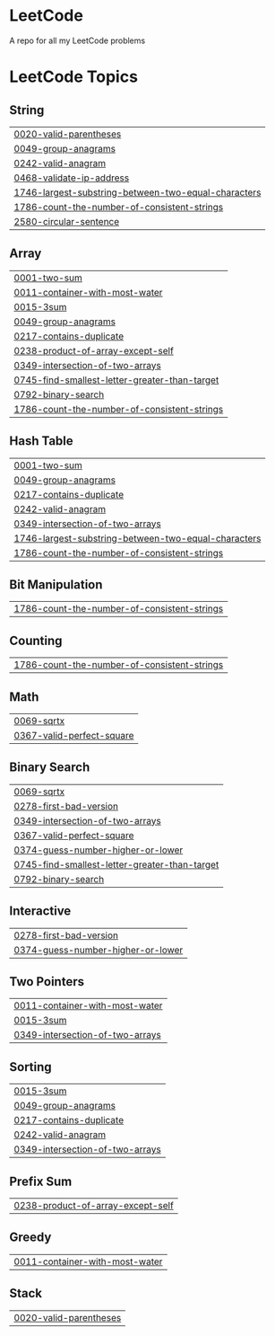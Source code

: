 # LeetCode
A repo for all my LeetCode problems

<!---LeetCode Topics Start-->
# LeetCode Topics
## String
|  |
| ------- |
| [0020-valid-parentheses](https://github.com/D-SNED/LeetCode/tree/master/0020-valid-parentheses) |
| [0049-group-anagrams](https://github.com/D-SNED/LeetCode/tree/master/0049-group-anagrams) |
| [0242-valid-anagram](https://github.com/D-SNED/LeetCode/tree/master/0242-valid-anagram) |
| [0468-validate-ip-address](https://github.com/D-SNED/LeetCode/tree/master/0468-validate-ip-address) |
| [1746-largest-substring-between-two-equal-characters](https://github.com/D-SNED/LeetCode/tree/master/1746-largest-substring-between-two-equal-characters) |
| [1786-count-the-number-of-consistent-strings](https://github.com/D-SNED/LeetCode/tree/master/1786-count-the-number-of-consistent-strings) |
| [2580-circular-sentence](https://github.com/D-SNED/LeetCode/tree/master/2580-circular-sentence) |
## Array
|  |
| ------- |
| [0001-two-sum](https://github.com/D-SNED/LeetCode/tree/master/0001-two-sum) |
| [0011-container-with-most-water](https://github.com/D-SNED/LeetCode/tree/master/0011-container-with-most-water) |
| [0015-3sum](https://github.com/D-SNED/LeetCode/tree/master/0015-3sum) |
| [0049-group-anagrams](https://github.com/D-SNED/LeetCode/tree/master/0049-group-anagrams) |
| [0217-contains-duplicate](https://github.com/D-SNED/LeetCode/tree/master/0217-contains-duplicate) |
| [0238-product-of-array-except-self](https://github.com/D-SNED/LeetCode/tree/master/0238-product-of-array-except-self) |
| [0349-intersection-of-two-arrays](https://github.com/D-SNED/LeetCode/tree/master/0349-intersection-of-two-arrays) |
| [0745-find-smallest-letter-greater-than-target](https://github.com/D-SNED/LeetCode/tree/master/0745-find-smallest-letter-greater-than-target) |
| [0792-binary-search](https://github.com/D-SNED/LeetCode/tree/master/0792-binary-search) |
| [1786-count-the-number-of-consistent-strings](https://github.com/D-SNED/LeetCode/tree/master/1786-count-the-number-of-consistent-strings) |
## Hash Table
|  |
| ------- |
| [0001-two-sum](https://github.com/D-SNED/LeetCode/tree/master/0001-two-sum) |
| [0049-group-anagrams](https://github.com/D-SNED/LeetCode/tree/master/0049-group-anagrams) |
| [0217-contains-duplicate](https://github.com/D-SNED/LeetCode/tree/master/0217-contains-duplicate) |
| [0242-valid-anagram](https://github.com/D-SNED/LeetCode/tree/master/0242-valid-anagram) |
| [0349-intersection-of-two-arrays](https://github.com/D-SNED/LeetCode/tree/master/0349-intersection-of-two-arrays) |
| [1746-largest-substring-between-two-equal-characters](https://github.com/D-SNED/LeetCode/tree/master/1746-largest-substring-between-two-equal-characters) |
| [1786-count-the-number-of-consistent-strings](https://github.com/D-SNED/LeetCode/tree/master/1786-count-the-number-of-consistent-strings) |
## Bit Manipulation
|  |
| ------- |
| [1786-count-the-number-of-consistent-strings](https://github.com/D-SNED/LeetCode/tree/master/1786-count-the-number-of-consistent-strings) |
## Counting
|  |
| ------- |
| [1786-count-the-number-of-consistent-strings](https://github.com/D-SNED/LeetCode/tree/master/1786-count-the-number-of-consistent-strings) |
## Math
|  |
| ------- |
| [0069-sqrtx](https://github.com/D-SNED/LeetCode/tree/master/0069-sqrtx) |
| [0367-valid-perfect-square](https://github.com/D-SNED/LeetCode/tree/master/0367-valid-perfect-square) |
## Binary Search
|  |
| ------- |
| [0069-sqrtx](https://github.com/D-SNED/LeetCode/tree/master/0069-sqrtx) |
| [0278-first-bad-version](https://github.com/D-SNED/LeetCode/tree/master/0278-first-bad-version) |
| [0349-intersection-of-two-arrays](https://github.com/D-SNED/LeetCode/tree/master/0349-intersection-of-two-arrays) |
| [0367-valid-perfect-square](https://github.com/D-SNED/LeetCode/tree/master/0367-valid-perfect-square) |
| [0374-guess-number-higher-or-lower](https://github.com/D-SNED/LeetCode/tree/master/0374-guess-number-higher-or-lower) |
| [0745-find-smallest-letter-greater-than-target](https://github.com/D-SNED/LeetCode/tree/master/0745-find-smallest-letter-greater-than-target) |
| [0792-binary-search](https://github.com/D-SNED/LeetCode/tree/master/0792-binary-search) |
## Interactive
|  |
| ------- |
| [0278-first-bad-version](https://github.com/D-SNED/LeetCode/tree/master/0278-first-bad-version) |
| [0374-guess-number-higher-or-lower](https://github.com/D-SNED/LeetCode/tree/master/0374-guess-number-higher-or-lower) |
## Two Pointers
|  |
| ------- |
| [0011-container-with-most-water](https://github.com/D-SNED/LeetCode/tree/master/0011-container-with-most-water) |
| [0015-3sum](https://github.com/D-SNED/LeetCode/tree/master/0015-3sum) |
| [0349-intersection-of-two-arrays](https://github.com/D-SNED/LeetCode/tree/master/0349-intersection-of-two-arrays) |
## Sorting
|  |
| ------- |
| [0015-3sum](https://github.com/D-SNED/LeetCode/tree/master/0015-3sum) |
| [0049-group-anagrams](https://github.com/D-SNED/LeetCode/tree/master/0049-group-anagrams) |
| [0217-contains-duplicate](https://github.com/D-SNED/LeetCode/tree/master/0217-contains-duplicate) |
| [0242-valid-anagram](https://github.com/D-SNED/LeetCode/tree/master/0242-valid-anagram) |
| [0349-intersection-of-two-arrays](https://github.com/D-SNED/LeetCode/tree/master/0349-intersection-of-two-arrays) |
## Prefix Sum
|  |
| ------- |
| [0238-product-of-array-except-self](https://github.com/D-SNED/LeetCode/tree/master/0238-product-of-array-except-self) |
## Greedy
|  |
| ------- |
| [0011-container-with-most-water](https://github.com/D-SNED/LeetCode/tree/master/0011-container-with-most-water) |
## Stack
|  |
| ------- |
| [0020-valid-parentheses](https://github.com/D-SNED/LeetCode/tree/master/0020-valid-parentheses) |
<!---LeetCode Topics End-->